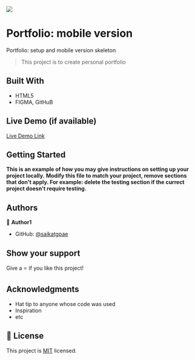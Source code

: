 ![](https://img.shields.io/badge/Microverse-blueviolet)

# Portfolio: mobile version
Portfolio: setup and mobile version skeleton

> This project is to create personal portfolio


## Built With

- HTML5
- FIGMA, GitHuB

## Live Demo (if available)

[Live Demo Link](https://saikatgpae.github.io/saikat-portfolio/)


## Getting Started

**This is an example of how you may give instructions on setting up your project locally.**
**Modify this file to match your project, remove sections that don't apply. For example: delete the testing section if the currect project doesn't require testing.**





## Authors

👤 **Author1**

- GitHub: [@saikatgpae](https://github.com/saikatgpae)


## Show your support

Give a ⭐️ if you like this project!

## Acknowledgments

- Hat tip to anyone whose code was used
- Inspiration
- etc

## 📝 License

This project is [MIT](./MIT.md) licensed.
